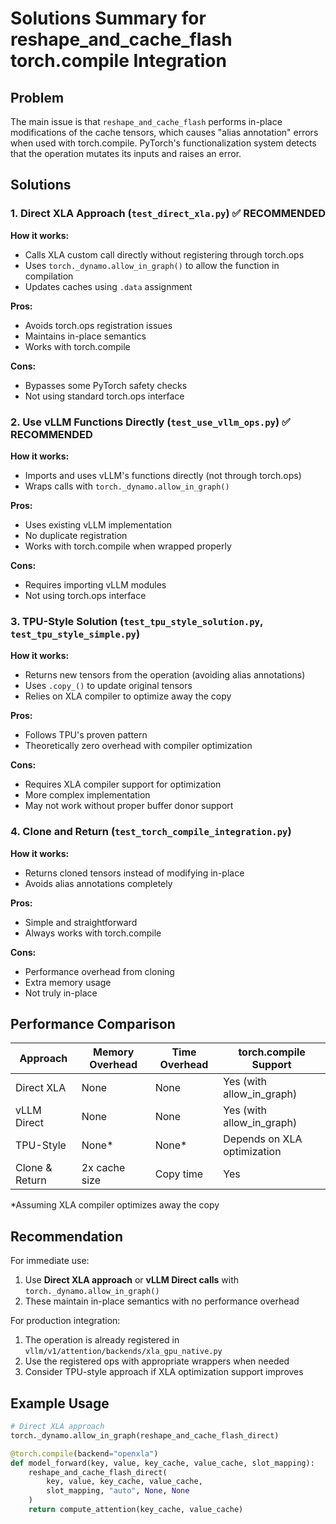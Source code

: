 # Solutions Summary for reshape_and_cache_flash torch.compile Integration

## Problem

The main issue is that `reshape_and_cache_flash` performs in-place modifications of the cache tensors, which causes "alias annotation" errors when used with torch.compile. PyTorch's functionalization system detects that the operation mutates its inputs and raises an error.

## Solutions

### 1. **Direct XLA Approach** (`test_direct_xla.py`) ✅ RECOMMENDED

**How it works:**
- Calls XLA custom call directly without registering through torch.ops
- Uses `torch._dynamo.allow_in_graph()` to allow the function in compilation
- Updates caches using `.data` assignment

**Pros:**
- Avoids torch.ops registration issues
- Maintains in-place semantics
- Works with torch.compile

**Cons:**
- Bypasses some PyTorch safety checks
- Not using standard torch.ops interface

### 2. **Use vLLM Functions Directly** (`test_use_vllm_ops.py`) ✅ RECOMMENDED

**How it works:**
- Imports and uses vLLM's functions directly (not through torch.ops)
- Wraps calls with `torch._dynamo.allow_in_graph()`

**Pros:**
- Uses existing vLLM implementation
- No duplicate registration
- Works with torch.compile when wrapped properly

**Cons:**
- Requires importing vLLM modules
- Not using torch.ops interface

### 3. **TPU-Style Solution** (`test_tpu_style_solution.py`, `test_tpu_style_simple.py`)

**How it works:**
- Returns new tensors from the operation (avoiding alias annotations)
- Uses `.copy_()` to update original tensors
- Relies on XLA compiler to optimize away the copy

**Pros:**
- Follows TPU's proven pattern
- Theoretically zero overhead with compiler optimization

**Cons:**
- Requires XLA compiler support for optimization
- More complex implementation
- May not work without proper buffer donor support

### 4. **Clone and Return** (`test_torch_compile_integration.py`)

**How it works:**
- Returns cloned tensors instead of modifying in-place
- Avoids alias annotations completely

**Pros:**
- Simple and straightforward
- Always works with torch.compile

**Cons:**
- Performance overhead from cloning
- Extra memory usage
- Not truly in-place

## Performance Comparison

| Approach | Memory Overhead | Time Overhead | torch.compile Support |
|----------|----------------|---------------|---------------------|
| Direct XLA | None | None | Yes (with allow_in_graph) |
| vLLM Direct | None | None | Yes (with allow_in_graph) |
| TPU-Style | None* | None* | Depends on XLA optimization |
| Clone & Return | 2x cache size | Copy time | Yes |

*Assuming XLA compiler optimizes away the copy

## Recommendation

For immediate use:
1. Use **Direct XLA approach** or **vLLM Direct calls** with `torch._dynamo.allow_in_graph()`
2. These maintain in-place semantics with no performance overhead

For production integration:
1. The operation is already registered in `vllm/v1/attention/backends/xla_gpu_native.py`
2. Use the registered ops with appropriate wrappers when needed
3. Consider TPU-style approach if XLA optimization support improves

## Example Usage

```python
# Direct XLA approach
torch._dynamo.allow_in_graph(reshape_and_cache_flash_direct)

@torch.compile(backend="openxla")
def model_forward(key, value, key_cache, value_cache, slot_mapping):
    reshape_and_cache_flash_direct(
        key, value, key_cache, value_cache,
        slot_mapping, "auto", None, None
    )
    return compute_attention(key_cache, value_cache)
```